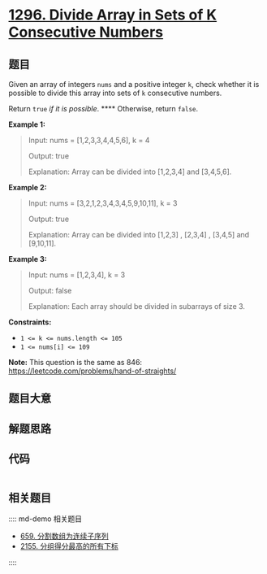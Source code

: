 # [1296. Divide Array in Sets of K Consecutive Numbers](https://leetcode.com/problems/divide-array-in-sets-of-k-consecutive-numbers)

## 题目

Given an array of integers `nums` and a positive integer `k`, check whether it
is possible to divide this array into sets of `k` consecutive numbers.

Return `true` _if it is possible_. **** Otherwise, return `false`.



**Example 1:**

> Input: nums = [1,2,3,3,4,4,5,6], k = 4
> 
> Output: true
> 
> Explanation: Array can be divided into [1,2,3,4] and [3,4,5,6].

**Example 2:**

> Input: nums = [3,2,1,2,3,4,3,4,5,9,10,11], k = 3
> 
> Output: true
> 
> Explanation: Array can be divided into [1,2,3] , [2,3,4] , [3,4,5] and [9,10,11].

**Example 3:**

> Input: nums = [1,2,3,4], k = 3
> 
> Output: false
> 
> Explanation: Each array should be divided in subarrays of size 3.

**Constraints:**

  * `1 <= k <= nums.length <= 105`
  * `1 <= nums[i] <= 109`



**Note:** This question is the same as 846:
<https://leetcode.com/problems/hand-of-straights/>


## 题目大意

## 解题思路

## 代码

```javascript

```

## 相关题目

:::: md-demo 相关题目
- [659. 分割数组为连续子序列](https://leetcode.com/problems/split-array-into-consecutive-subsequences)
- [2155. 分组得分最高的所有下标](https://leetcode.com/problems/all-divisions-with-the-highest-score-of-a-binary-array)

::::
